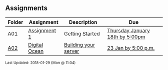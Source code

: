 ## Assignments
| Folder | Assignment | Description | Due|
 | ------------|------------|------------|------------|
 | [A01](https://github.com/rugbyprof/5373-Internet-Programming/tree/master/Assignments/A02) | [ Assignment 1 ](https://github.com/rugbyprof/5373-Internet-Programming/tree/master/Assignments/A02) | [ Getting Started](https://github.com/rugbyprof/5373-Internet-Programming/tree/master/Assignments/A02) | [Thursday January 18th by 5:00pm](https://github.com/rugbyprof/5373-Internet-Programming/tree/master/Assignments/A02) |
 | [A02](https://github.com/rugbyprof/5373-Internet-Programming/tree/master/Assignments/A02) | [ Digital Ocean ](https://github.com/rugbyprof/5373-Internet-Programming/tree/master/Assignments/A02) | [ Building your server](https://github.com/rugbyprof/5373-Internet-Programming/tree/master/Assignments/A02) | [23 Jan by 5:00 p.m.](https://github.com/rugbyprof/5373-Internet-Programming/tree/master/Assignments/A02) |

<sup>Last Updated: 2018-01-29 (Mon @ 11:04)</sup>